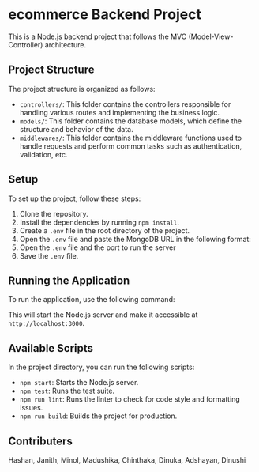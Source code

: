 # ecommerce Backend Project

This is a Node.js backend project that follows the MVC (Model-View-Controller) architecture.

## Project Structure

The project structure is organized as follows:

- `controllers/`: This folder contains the controllers responsible for handling various routes and implementing the business logic.
- `models/`: This folder contains the database models, which define the structure and behavior of the data.
- `middlewares/`: This folder contains the middleware functions used to handle requests and perform common tasks such as authentication, validation, etc.

## Setup

To set up the project, follow these steps:

1. Clone the repository.
2. Install the dependencies by running `npm install`.
3. Create a `.env` file in the root directory of the project.
4. Open the `.env` file and paste the MongoDB URL in the following format:
5. Open the `.env` file and the port to run the server
6. Save the `.env` file.

## Running the Application

To run the application, use the following command:


This will start the Node.js server and make it accessible at `http://localhost:3000`.

## Available Scripts

In the project directory, you can run the following scripts:

- `npm start`: Starts the Node.js server.
- `npm test`: Runs the test suite.
- `npm run lint`: Runs the linter to check for code style and formatting issues.
- `npm run build`: Builds the project for production.

## Contributers

Hashan, Janith, Minol, Madushika, Chinthaka, Dinuka, Adshayan, Dinushi
